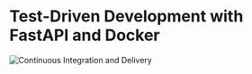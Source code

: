 # Test-Driven Development with FastAPI and Docker

![Continuous Integration and Delivery](https://github.com/delhiryder/testdrive-io-fastapi-project/workflows/Continuous%20Integration%20and%20Delivery/badge.svg?branch=master)